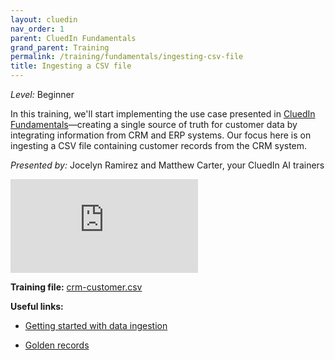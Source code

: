 ```yaml
---
layout: cluedin
nav_order: 1
parent: CluedIn Fundamentals
grand_parent: Training
permalink: /training/fundamentals/ingesting-csv-file
title: Ingesting a CSV file
---
```


_Level:_ Beginner

In this training, we'll start implementing the use case presented in [CluedIn Fundamentals](/training/fundamentals)—creating a single source of truth for customer data by integrating information from CRM and ERP systems. Our focus here is on ingesting a CSV file containing customer records from the CRM system.

_Presented by:_ Jocelyn Ramirez and Matthew Carter, your CluedIn AI trainers

<div class="videoFrame">
<iframe src="https://player.vimeo.com/video/1087088366?badge=0&amp;autopause=0&amp;player_id=0&amp;app_id=58479" frameborder="0" allow="autoplay; fullscreen; picture-in-picture; clipboard-write;" title="CluedIn Fundamentals: Ingesting a CSV file"></iframe>
</div>

**Training file:** <a href="../../../assets/other/crm-customer.csv" download>crm-customer.csv</a>

**Useful links:**

- [Getting started with data ingestion](/getting-started/data-ingestion)

- [Golden records](/key-terms-and-features/golden-records)